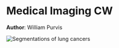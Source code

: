 # Medical Imaging CW

**Author**: William Purvis

![Segmentations of lung cancers](plots/CT_Scans_Overlay_Animated.gif)
